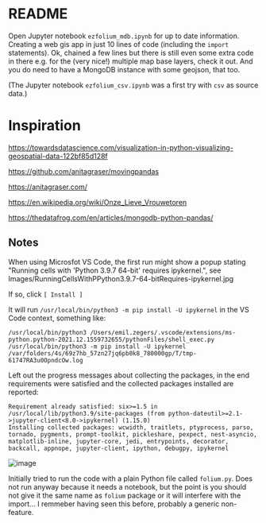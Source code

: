 # README

Open Jupyter notebook `ezfolium_mdb.ipynb` for up to date information. Creating a web gis app in just 10 lines of code (including the `import` statements). Ok, chained a few lines but there is still even some extra code in there e.g. for the (very nice!) multiple map base layers, check it out. And you do need to have a MongoDB instance with some geojson, that too.

(The Jupyter notebook `ezfolium_csv.ipynb` was a first try with `csv` as source data.)

# Inspiration

https://towardsdatascience.com/visualization-in-python-visualizing-geospatial-data-122bf85d128f

https://github.com/anitagraser/movingpandas

https://anitagraser.com/

https://en.wikipedia.org/wiki/Onze_Lieve_Vrouwetoren

https://thedatafrog.com/en/articles/mongodb-python-pandas/

## Notes

When using Microsfot VS Code, the first run might show a popup stating "Running cells with 'Python 3.9.7 64-bit' requires ipykernel.", see Images/RunningCellsWithPPython3.9.7-64-bitRequires-ipykernel.jpg

If so, click `[ Install ]`

It will run `/usr/local/bin/python3 -m pip install -U ipykernel` in the VS Code context, something like:

`/usr/local/bin/python3 /Users/emil.zegers/.vscode/extensions/ms-python.python-2021.12.1559732655/pythonFiles/shell_exec.py /usr/local/bin/python3 -m pip install -U ipykernel /var/folders/4s/69z7hb_57zn27jq6pb0k8_780000gp/T/tmp-61747RA3u0OpndcOw.log`

Left out the progress messages about collecting the packages, in the end requirements were satisfied and the collected packages installed are reported:

```
Requirement already satisfied: six>=1.5 in /usr/local/lib/python3.9/site-packages (from python-dateutil>=2.1->jupyter-client<8.0->ipykernel) (1.15.0)
Installing collected packages: wcwidth, traitlets, ptyprocess, parso, tornado, pygments, prompt-toolkit, pickleshare, pexpect, nest-asyncio, matplotlib-inline, jupyter-core, jedi, entrypoints, decorator, backcall, appnope, jupyter-client, ipython, debugpy, ipykernel
```

![image](https://user-images.githubusercontent.com/2260360/148051119-ac862c5c-21be-457c-b4c9-7d9f9f4f187c.png)

Initially tried to run the code with a plain Python file called `folium.py`. Does not run anyway because it needs a notebook, but the point is you should not give it the same name as `folium` package or it will interfere with the import... I remmeber having seen this before, probably a generic non-feature.
